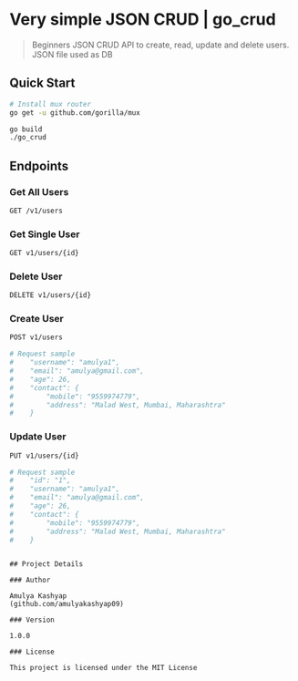 # Very simple JSON CRUD | go_crud

> Beginners JSON CRUD API to create, read, update and delete users. JSON file used as DB

## Quick Start


``` bash
# Install mux router
go get -u github.com/gorilla/mux
```

``` bash
go build
./go_crud
```

## Endpoints

### Get All Users
``` bash
GET /v1/users
```
### Get Single User
``` bash
GET v1/users/{id}
```

### Delete User
``` bash
DELETE v1/users/{id}
```

### Create User
``` bash
POST v1/users

# Request sample
#    "username": "amulya1",
#    "email": "amulya@gmail.com",
#    "age": 26,
#    "contact": {
#        "mobile": "9559974779",
#        "address": "Malad West, Mumbai, Maharashtra"
#    }
```

### Update User
``` bash
PUT v1/users/{id}

# Request sample
#    "id": "1",
#    "username": "amulya1",
#    "email": "amulya@gmail.com",
#    "age": 26,
#    "contact": {
#        "mobile": "9559974779",
#        "address": "Malad West, Mumbai, Maharashtra"
#    }

```


```

## Project Details

### Author

Amulya Kashyap
(github.com/amulyakashyap09)

### Version

1.0.0

### License

This project is licensed under the MIT License
